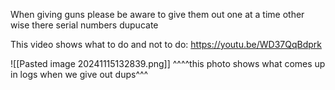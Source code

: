 



When giving guns please be aware to give them out one at a time other wise there serial numbers dupucate 

This video shows what to do and not to do:
https://youtu.be/WD37QqBdprk

![[Pasted image 20241115132839.png]]
^^^^this photo shows what comes up in logs when we give out dups^^^